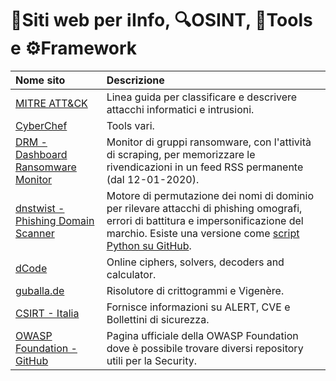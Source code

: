 # :memo:Siti web per :information_source:Info, :mag:OSINT, :wrench:Tools e :gear:Framework

|Nome sito|Descrizione|
|:----|:---|
|[MITRE ATT&CK](https://attack.mitre.org/)|Linea guida per classificare e descrivere attacchi informatici e intrusioni.|
|[CyberChef](https://gchq.github.io/CyberChef/)|Tools vari.|
|[DRM - Dashboard Ransomware Monitor](https://ransomfeed.it/)|Monitor di gruppi ransomware, con l'attività di scraping, per memorizzare le rivendicazioni in un feed RSS permanente (dal 12-01-2020).|
|[dnstwist - Phishing Domain Scanner](https://dnstwist.it/)|Motore di permutazione dei nomi di dominio per rilevare attacchi di phishing omografi, errori di battitura e impersonificazione del marchio. Esiste una versione come [script Python su GitHub](https://github.com/elceef/dnstwist).|
|[dCode](https://www.dcode.fr/en)|Online ciphers, solvers, decoders and calculator.|
|[guballa.de](https://www.guballa.de/)|Risolutore di crittogrammi e Vigenère.|
|[CSIRT - Italia](https://www.csirt.gov.it/)|Fornisce informazioni su ALERT, CVE e Bollettini di sicurezza.|
|[OWASP Foundation - GitHub](https://github.com/OWASP)|Pagina ufficiale della OWASP Foundation dove è possibile trovare diversi repository utili per la Security.|
